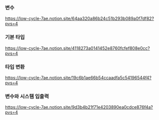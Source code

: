 ### 변수
https://low-cycle-7ae.notion.site/64aa320a86b24c51b293b089a0f7df82?pvs=4

### 기본 타입
https://low-cycle-7ae.notion.site/4118273a0141452e8760fcfef808e0cc?pvs=4

### 타입 변환
https://low-cycle-7ae.notion.site/19c6b1ae66b54ccaadfa5c54196544f4?pvs=4

### 변수와 시스템 입출력
https://low-cycle-7ae.notion.site/9d3b4b21f71e4203890ea0cdce876f4a?pvs=4

